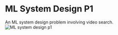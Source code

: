 # ML System Design P1
An ML system design problem involving video search.
![ML system design p1](https://github.com/user-attachments/assets/fecb651c-4653-4583-9b0c-6e82423ff094)
